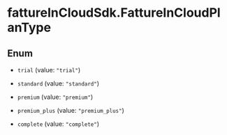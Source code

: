 # fattureInCloudSdk.FattureInCloudPlanType

## Enum


* `trial` (value: `"trial"`)

* `standard` (value: `"standard"`)

* `premium` (value: `"premium"`)

* `premium_plus` (value: `"premium_plus"`)

* `complete` (value: `"complete"`)


